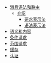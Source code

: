 * [消息语法和路由](rfc7230/README.md)
    - [介绍](rfc7230/Introduction/README.md)
        - [要求表示法](rfc7230/Introduction/Requirements_Notation.md)
        - [语法表示法](rfc7230/Introduction/Syntax_Notation.md)
* [语义和内容]()
* [条件请求]()
* [范围请求]()
* [缓存]()
* [认证]()